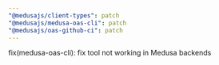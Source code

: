 ```yaml
---
"@medusajs/client-types": patch
"@medusajs/medusa-oas-cli": patch
"@medusajs/oas-github-ci": patch
---
```


fix(medusa-oas-cli): fix tool not working in Medusa backends
